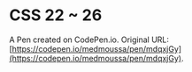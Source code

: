 # CSS 22 ~ 26

A Pen created on CodePen.io. Original URL: [https://codepen.io/medmoussa/pen/mdqxjGy](https://codepen.io/medmoussa/pen/mdqxjGy).

